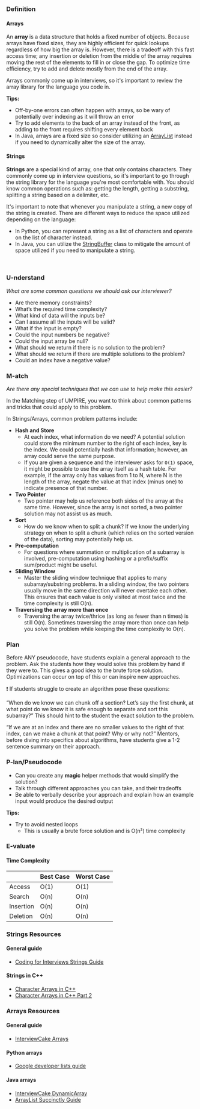 ### Definition

#### Arrays

An **array** is a data structure that holds a fixed number of objects. Because arrays have fixed sizes, they are highly efficient for quick lookups regardless of how big the array is. However, there is a tradeoff with this fast access time; any insertion or deletion from the middle of the array requires moving the rest of the elements to fill in or close the gap. To optimize time efficiency, try to add and delete mostly from the end of the array.

Arrays commonly come up in interviews, so it's important to review the array library for the language you code in.

**Tips:**
* Off-by-one errors can often happen with arrays, so be wary of potentially over indexing as it will throw an error
* Try to add elements to the back of an array instead of the front, as adding to the front requires shifting every element back
* In Java, arrays are a fixed size so consider utilizing an [ArrayList](https://docs.oracle.com/javase/8/docs/api/java/util/ArrayList.html) instead if you need to dynamically alter the size of the array. 

#### Strings

**Strings** are a special kind of array, one that only contains characters. They commonly come up in interview questions, so it's important to go through the string library for the language you're most comfortable with. You should know common operations such as: getting the length, getting a substring, splitting a string based on a delimiter, etc.

It's important to note that whenever you manipulate a string, a new copy of the string is created. There are different ways to reduce the space utilized depending on the language:
* In Python, you can represent a string as a list of characters and operate on the list of character instead.
* In Java, you can utilize the [StringBuffer](https://docs.oracle.com/javase/7/docs/api/java/lang/StringBuffer.html) class to mitigate the amount of space utilized if you need to manipulate a string.

<br>

### U-nderstand

*What are some common questions we should ask our interviewer?*

* Are there memory constraints?
* What’s the required time complexity?
* What kind of data will the inputs be?
* Can I assume all the inputs will be valid?
* What if the input is empty?
* Could the input numbers be negative?
* Could the input array be null?
* What should we return if there is no solution to the problem?
* What should we return if there are multiple solutions to the problem?
* Could an index have a negative value?

### M-atch

*Are there any special techniques that we can use to help make this easier?*

In the Matching step of UMPIRE, you want to think about common patterns and tricks that could apply to this problem.

In Strings/Arrays, common problem patterns include:

* **Hash and Store**
  * At each index, what information do we need? A potential solution could store the minimum number to the right of each index, key is the index. We could potentially hash that information; however, an array could serve the same purpose. 
  * If you are given a sequence and the interviewer asks for `O(1)` space, it might be possible to use the array itself as a hash table. For example, if the array only has values from 1 to N, where N is the length of the array, negate the value at that index (minus one) to indicate presence of that number. 
* **Two Pointer**
  * Two pointer may help us reference both sides of the array at the same time. However, since the array is not sorted, a two pointer solution may not assist us as much.
* **Sort**
  * How do we know when to split a chunk? If we know the underlying strategy on when to split a chunk (which relies on the sorted version of the data), sorting may potentially help us.
* **Pre-computation**
  * For questions where summation or multiplication of a subarray is involved, pre-computation using hashing or a prefix/suffix sum/product might be useful. 
* **Sliding Window**
  * Master the sliding window technique that applies to many subarray/substring problems. In a sliding window, the two pointers usually move in the same direction will never overtake each other. This ensures that each value is only visited at most twice and the time complexity is still O(n).
* **Traversing the array more than once**
  * Traversing the array twice/thrice (as long as fewer than n times) is still O(n). Sometimes traversing the array more than once can help you solve the problem while keeping the time complexity to O(n).

### Plan

Before ANY pseudocode, have students explain a general approach to the problem.
Ask the students how they would solve this problem by hand if they were to. This gives a good idea to the brute force solution. Optimizations can occur on top of this or can inspire new approaches.

:exclamation: If students struggle to create an algorithm pose these questions:

“When do we know we can chunk off a section? Let’s say the first chunk, at what point do we know it is safe enough to separate and sort this subarray?”
This should hint to the student the exact solution to the problem.

“If we are at an index and there are no smaller values to the right of that index, can we make a chunk at that point? Why or why not?”
Mentors, before diving into specifics about algorithms, have students give a 1-2 sentence summary on their approach.

### P-lan/Pseudocode

* Can you create any **magic** helper methods that would simplify the solution?
* Talk through different approaches you can take, and their tradeoffs
* Be able to verbally describe your approach and explain how an example input would produce the desired output

**Tips:**

* Try to avoid nested loops
  * This is usually a brute force solution and is O(n²) time complexity


### E-valuate

#### Time Complexity

|            | Best Case | Worst Case |
|------------|-----------|------------|
| Access 	   | O(1)      | O(1)       |
| Search     | O(n)      | O(n)       |
| Insertion  | O(n)      | O(n)       |
| Deletion   | O(n)      | O(n)       |


### Strings Resources

#### General guide

* [Coding for Interviews Strings Guide](http://blog.codingforinterviews.com/string-questions/)

#### Strings in C++

* [Character Arrays in C++](https://www.youtube.com/watch?v=Bf8a6IC1dE8)
* [Character Arrays in C++ Part 2](https://www.youtube.com/watch?v=vFZTxvUoZSU)

### Arrays Resources

#### General guide

* [InterviewCake Arrays](https://www.interviewcake.com/concept/java/array)

#### Python arrays

* [Google developer lists guide](https://developers.google.com/edu/python/lists)

#### Java arrays

* [InterviewCake DynamicArray](https://www.interviewcake.com/concept/java/dynamic-array-amortized-analysis?)
* [ArrayList Succinctly Guide](https://code.tutsplus.com/tutorials/the-array-list--cms-20661)
